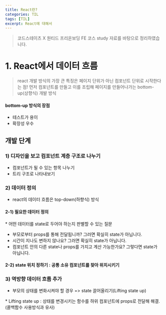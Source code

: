```yaml
---
title: React란?
categories: TIL
tags: [TIL]
excerpt: React에 대해서
---
```


> 코드스테이츠 X 원티드 프리온보딩 FE 코스 study 자료를 바탕으로 정리하였습니다.

# 1. React에서 데이터 흐름

> react 개발 방식의 가장 큰 특징은 페이지 단위가 아닌 컴포넌트 단위로 시작한다는 점!
> 먼저 컴포넌트를 만들고 이를 조립해 페이지를 만들어나가는 bottom-up(상향식) 개발 방식

#### bottom-up 방식의 장점

- 테스트가 용이
- 확장성 우수

## 개발 단계

### 1) 디자인을 보고 컴포넌트 계층 구조로 나누기

- 컴포넌트가 될 수 있는 항목 나누기
- 트리 구조로 나타내보기

### 2) 데이터 정의

- react의 데이터 흐름은 top-down(하향식) 방식

#### 2-1) 필요한 데이터 정의

\* 어떤 데이터를 state로 두어야 하는지 판별할 수 있는 질문

- 부모로부터 props를 통해 전달됩니까? 그러면 확실히 state가 아닙니다.
- 시간이 지나도 변하지 않나요? 그러면 확실히 state가 아닙니다.
- 컴포넌트 안의 다른 state나 props를 가지고 계산 가능한가요? 그렇다면 state가 아닙니다.

#### 2-2) state 위치 정하기 : 공통 소유 컴포넌트를 찾아 위치시키기

### 3) 역방향 데이터 흐름 추가

- 부모의 상태를 변화시켜야 할 경우 => state 끌어올리기(Lifting state up)

\* Lifting state up : 상태를 변경시키는 함수를 하위 컴포넌트에 props로 전달해 해결. (콜백함수 사용방식과 유사)
